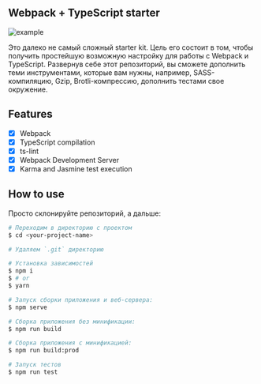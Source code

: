 Webpack + TypeScript starter
---

![example](https://juristr.com/blog/assets/imgs/meetup-intro-angular2/transpiling.png)

Это далеко не самый сложный starter kit. Цель его состоит в том, чтобы получить простейшую возможную настройку для работы с Webpack и TypeScript. Развернув себе этот репозиторий, вы сможете дополнить теми инструментами, которые вам нужны, например, SASS-компиляцию, Gzip, Brotli-компрессию, дополнить тестами свое окружение.

## Features

- [x] Webpack
- [x] TypeScript compilation
- [x] ts-lint
- [x] Webpack Development Server
- [x] Karma and Jasmine test execution

## How to use

Просто склонируйте репозиторий, а дальше:

```bash
# Переходим в директорию с проектом
$ cd <your-project-name>

# Удаляем `.git` директорию

# Установка зависимостей
$ npm i
$ # or
$ yarn

# Запуск сборки приложения и веб-сервера:
$ npm serve

# Сборка приложения без минификации: 
$ npm run build

# Сборка приложения с минификацией: 
$ npm run build:prod

# Запуск тестов
$ npm run test
```
